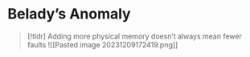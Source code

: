 # Belady’s Anomaly

> [!tldr] Adding more physical memory doesn’t always mean fewer faults
> ![[Pasted image 20231209172419.png]]


